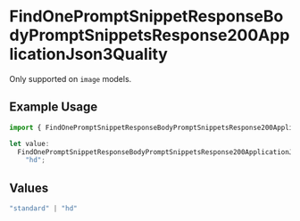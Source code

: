 # FindOnePromptSnippetResponseBodyPromptSnippetsResponse200ApplicationJson3Quality

Only supported on `image` models.

## Example Usage

```typescript
import { FindOnePromptSnippetResponseBodyPromptSnippetsResponse200ApplicationJson3Quality } from "orq-poc-typescript-multi-env-version/models/operations";

let value:
  FindOnePromptSnippetResponseBodyPromptSnippetsResponse200ApplicationJson3Quality =
    "hd";
```

## Values

```typescript
"standard" | "hd"
```